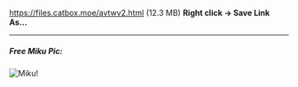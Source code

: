https://files.catbox.moe/avtwv2.html (12.3 MB)
**Right click -> Save Link As...**

***

##### Free Miku Pic:
 ![Miku!](https://files.catbox.moe/0woni2.webp)